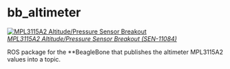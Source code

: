 bb_altimeter
============

[![MPL3115A2 Altitude/Pressure Sensor Breakout](https://dlnmh9ip6v2uc.cloudfront.net/images/products/1/1/0/8/4/11084-01_medium.jpg)  
*MPL3115A2 Altitude/Pressure Sensor Breakout (SEN-11084)*](https://www.sparkfun.com/products/11084)

ROS package for the **BeagleBone that publishes the altimeter MPL3115A2 values into a topic.
